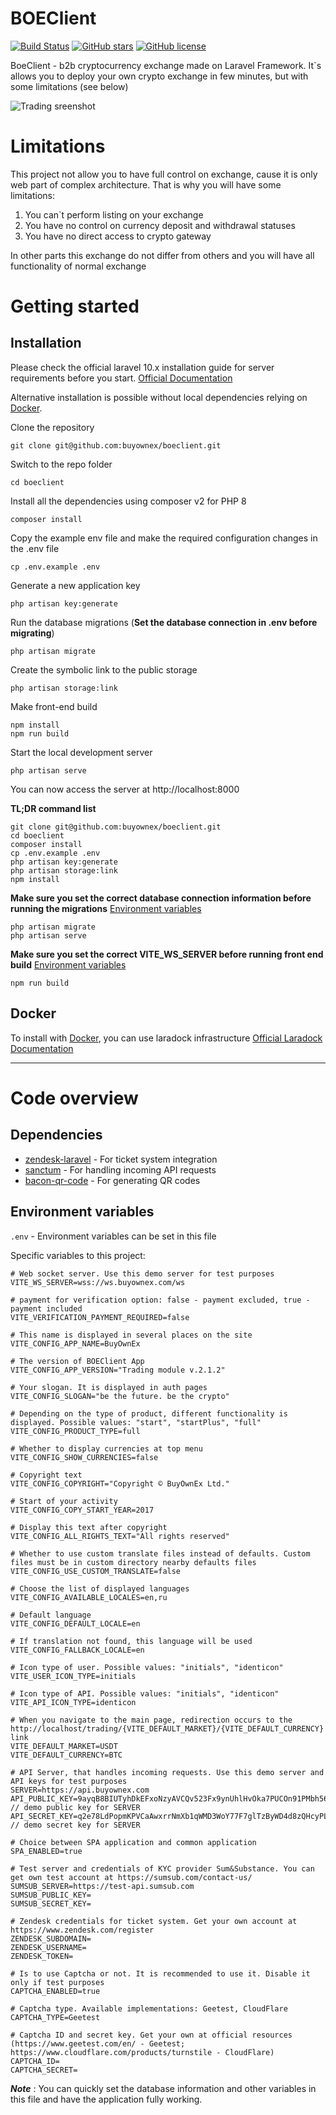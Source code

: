 [main_screenshot]: https://buyownex.com/main.jpg "Trading sreenshot"

# BOEClient

[![Build Status](https://img.shields.io/travis/buyownex/boeclient/master.svg)](https://travis-ci.org/buyownex/boeclient) 
[![GitHub stars](https://img.shields.io/github/stars/buyownex/boeclient)](https://github.com/buyownex/boeclient/stargazers) 
[![GitHub license](https://img.shields.io/github/license/buyownex/boeclient.svg)](https://raw.githubusercontent.com/buyownex/boeclient/master/LICENSE)

BoeClient - b2b cryptocurrency exchange made on Laravel Framework. It`s allows you to deploy your own crypto exchange in few minutes, but with some limitations (see below) 

![Trading sreenshot][main_screenshot]

# Limitations

This project not allow you to have full control on exchange, cause it is only web part of complex architecture. That is why you will have some limitations:
1. You can`t perform listing on your exchange
2. You have no control on currency deposit and withdrawal statuses
3. You have no direct access to crypto gateway

In other parts this exchange do not differ from others and you will have all functionality of normal exchange

# Getting started

## Installation

Please check the official laravel 10.x installation guide for server requirements before you start. [Official Documentation](https://laravel.com/docs/10.x/releases#support-policy)

Alternative installation is possible without local dependencies relying on [Docker](#docker). 

Clone the repository

    git clone git@github.com:buyownex/boeclient.git

Switch to the repo folder

    cd boeclient

Install all the dependencies using composer v2 for PHP 8

    composer install

Copy the example env file and make the required configuration changes in the .env file

    cp .env.example .env

Generate a new application key

    php artisan key:generate

Run the database migrations (**Set the database connection in .env before migrating**)

    php artisan migrate

Create the symbolic link to the public storage

    php artisan storage:link

Make front-end build

    npm install
    npm run build

Start the local development server

    php artisan serve

You can now access the server at http://localhost:8000

**TL;DR command list**

    git clone git@github.com:buyownex/boeclient.git
    cd boeclient
    composer install
    cp .env.example .env
    php artisan key:generate
    php artisan storage:link
    npm install
    
**Make sure you set the correct database connection information before running the migrations** [Environment variables](#environment-variables)

    php artisan migrate
    php artisan serve

**Make sure you set the correct VITE_WS_SERVER before running front end build** [Environment variables](#environment-variables)

    npm run build
    
## Docker

To install with [Docker](https://www.docker.com), you can use laradock infrastructure [Official Laradock Documentation](https://laradock.io/getting-started/)

----------

# Code overview

## Dependencies

- [zendesk-laravel](https://github.com/huddledigital/zendesk-laravel) - For ticket system integration
- [sanctum](https://github.com/laravel/sanctum) - For handling incoming API requests
- [bacon-qr-code](https://github.com/bacon/bacon-qr-code) - For generating QR codes

## Environment variables

`.env` - Environment variables can be set in this file

Specific variables to this project:

    # Web socket server. Use this demo server for test purposes
    VITE_WS_SERVER=wss://ws.buyownex.com/ws
    
    # payment for verification option: false - payment excluded, true - payment included
    VITE_VERIFICATION_PAYMENT_REQUIRED=false
    
    # This name is displayed in several places on the site
    VITE_CONFIG_APP_NAME=BuyOwnEx
    
    # The version of BOEClient App
    VITE_CONFIG_APP_VERSION="Trading module v.2.1.2"
    
    # Your slogan. It is displayed in auth pages
    VITE_CONFIG_SLOGAN="be the future. be the crypto"
    
    # Depending on the type of product, different functionality is displayed. Possible values: "start", "startPlus", "full"
    VITE_CONFIG_PRODUCT_TYPE=full
    
    # Whether to display currencies at top menu
    VITE_CONFIG_SHOW_CURRENCIES=false
    
    # Copyright text
    VITE_CONFIG_COPYRIGHT="Copyright © BuyOwnEx Ltd."
    
    # Start of your activity
    VITE_CONFIG_COPY_START_YEAR=2017
    
    # Display this text after copyright
    VITE_CONFIG_ALL_RIGHTS_TEXT="All rights reserved"
    
    # Whether to use custom translate files instead of defaults. Custom files must be in custom directory nearby defaults files
    VITE_CONFIG_USE_CUSTOM_TRANSLATE=false
    
    # Choose the list of displayed languages
    VITE_CONFIG_AVAILABLE_LOCALES=en,ru
    
    # Default language
    VITE_CONFIG_DEFAULT_LOCALE=en
    
    # If translation not found, this language will be used
    VITE_CONFIG_FALLBACK_LOCALE=en
    
    # Icon type of user. Possible values: "initials", "identicon"
    VITE_USER_ICON_TYPE=initials
    
    # Icon type of API. Possible values: "initials", "identicon"
    VITE_API_ICON_TYPE=identicon
    
    # When you navigate to the main page, redirection occurs to the http://localhost/trading/{VITE_DEFAULT_MARKET}/{VITE_DEFAULT_CURRENCY} link
    VITE_DEFAULT_MARKET=USDT
    VITE_DEFAULT_CURRENCY=BTC

    # API Server, that handles incoming requests. Use this demo server and API keys for test purposes
    SERVER=https://api.buyownex.com
    API_PUBLIC_KEY=9ayqB8BIUTyhDkEFxoNzyAVCQv523Fx9ynUhlHvOka7PUCOn91PMbh560wROb66Gu8rgm3gqoJkrbCgv // demo public key for SERVER
    API_SECRET_KEY=q2e78LdPopmKPVCaAwxrrNmXb1qWMD3WoY77F7glTzByWD4d8zQHcyPLunBJ5I2szzzrbbsQGG141yeO // demo secret key for SERVER
    
    # Choice between SPA application and common application
    SPA_ENABLED=true
    
    # Test server and credentials of KYC provider Sum&Substance. You can get own test account at https://sumsub.com/contact-us/
    SUMSUB_SERVER=https://test-api.sumsub.com
    SUMSUB_PUBLIC_KEY=
    SUMSUB_SECRET_KEY=
    
    # Zendesk credentials for ticket system. Get your own account at https://www.zendesk.com/register
    ZENDESK_SUBDOMAIN=
    ZENDESK_USERNAME=
    ZENDESK_TOKEN=
    
    # Is to use Captcha or not. It is recommended to use it. Disable it only if test purposes
    CAPTCHA_ENABLED=true

    # Captcha type. Available implementations: Geetest, CloudFlare
    CAPTCHA_TYPE=Geetest

    # Captcha ID and secret key. Get your own at official resources (https://www.geetest.com/en/ - Geetest; https://www.cloudflare.com/products/turnstile - CloudFlare)
    CAPTCHA_ID=
    CAPTCHA_SECRET=
    
***Note*** : You can quickly set the database information and other variables in this file and have the application fully working.

